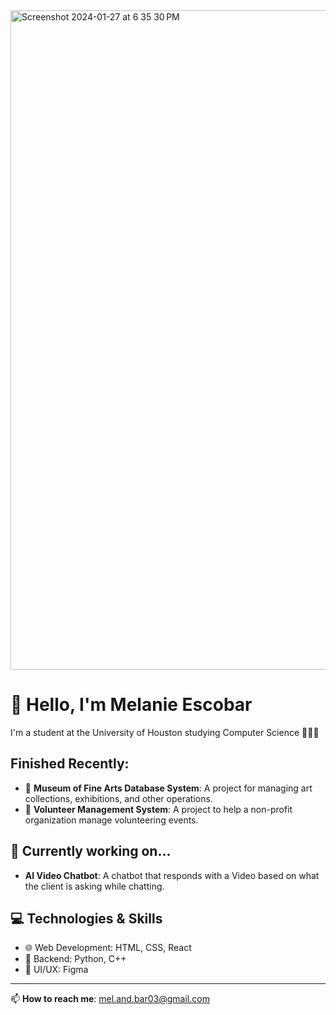 <img width="1055" alt="Screenshot 2024-01-27 at 6 35 30 PM" src="https://github.com/Ephimoon/Ephimoon/assets/157929578/d2b6dfb3-f7fb-48fc-a6eb-d4755ba4e0fd">

# 👋 Hello, I'm Melanie Escobar

I'm a student at the University of Houston studying Computer Science 👩🏻‍💻

## Finished Recently:
- 🎨 **Museum of Fine Arts Database System**: A project for managing art collections, exhibitions, and other operations.
- 🎈 **Volunteer Management System**: A project to help a non-profit organization manage volunteering events.

## 🌱 Currently working on...
- **AI Video Chatbot**: A chatbot that responds with a Video based on what the client is asking while chatting.

## 💻 Technologies & Skills
- 🌐 Web Development: HTML, CSS, React
- 💾 Backend: Python, C++
- 🎨 UI/UX: Figma

---
📫 **How to reach me**: [mel.and.bar03@gmail.com](mailto:mel.and.bar03@gmail.com)
<!---
Ephimoon/Ephimoon is a ✨ special ✨ repository because its `README.md` (this file) appears on your GitHub profile.
You can click the Preview link to take a look at your changes.
--->
